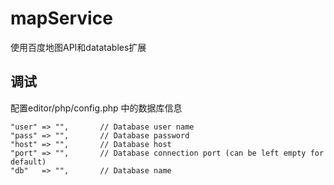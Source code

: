 # mapService
使用百度地图API和datatables扩展

## 调试
配置editor/php/config.php  中的数据库信息

```
"user" => "",       // Database user name
"pass" => "",       // Database password
"host" => "",       // Database host
"port" => "",       // Database connection port (can be left empty for default)
"db"   => "",       // Database name
```
